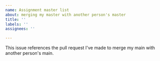 ```yaml
---
name: Assignment master list
about: merging my master with another person's master
title: ''
labels: ''
assignees: ''

---
```


This issue references the pull request I've made to merge my main with another person's main.
